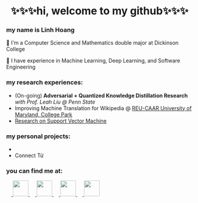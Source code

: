 <h1 align="center">✨✨✨hi, welcome to my github✨✨✨</h1>

<h3>my name is Linh Hoang</h3>

🌸 I'm a Computer Science and Mathematics double major at Dickinson College

🍋 I have experience in Machine Learning, Deep Learning, and Software Engineering

<h3>my research experiences:</h3>
<ul>
  <li>(On-going) <b>Adversarial + Quantized Knowledge Distillation Research </b><i>with Prof. Leah Liu @ Penn State</i></li>
  <li>Improving Machine Translation for Wikipedia</a> @ <a href="https://www.cs.umd.edu/projects/reucaar/index.html">REU-CAAR University of Maryland, College Park</a></li>
  <li><a href="https://drive.google.com/file/d/1RrN0A-FHwmsSPYzb4TNzDx-eQImsQtV7/view">Research on Support Vector Machine</a></li>
</ul>

<h3>my personal projects:</h3>
<ul>
  <li><a></a> </li>
  <li><a>Connect Từ</a></li>
</ul>

<h3>you can find me at:</h3>
  <a href="mailto:hoangli@dickinson.edu"> <img src="https://cdn.iconscout.com/icon/free/png-512/free-outlook-1411854-1194343.png?f=webp&w=512" width="42" height="42"/> </a>
  <a href="https://www.linkedin.com/in/linhhoang04/"> <img src="https://img.icons8.com/color/48/000000/linkedin.png" width="42" height="42"/> </a>
  <a href="https://www.facebook.com/linhkhanhoang/"> <img src="https://img.icons8.com/color/48/000000/facebook-new.png" width="42" height="42"/> </a>
  <a href="https://discord.com/users/temthoi"> <img src="https://img.icons8.com/color/48/000000/discord--v2.png" width="42" height="42"/> </a>
  
<!--
**linhkhanhhoang/linhkhanhhoang** is a ✨ _special_ ✨ repository because its `README.md` (this file) appears on your GitHub profile.

Here are some ideas to get you started:

- 🔭 I’m currently working on ...
- 🌱 I’m currently learning ...
- 👯 I’m looking to collaborate on ...
- 🤔 I’m looking for help with ...
- 💬 Ask me about ...
- 📫 How to reach me: ...
- 😄 Pronouns: ...
- ⚡ Fun fact: ...
-->
